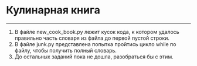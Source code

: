 # Кулинарная книга
***
1. В файле new_cook_book.py лежит кусок кода, к котором удалось правильно часть словаря из файла до первой пустой строки.
2. В файле junk.py представлена попытка пройтись цикло while  по файлу, чтобы получить полный словарь.
3. До остальных заданий пока не дошла, разобраться бы с этим. 